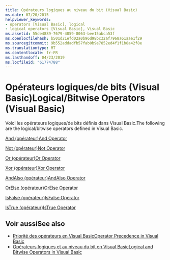 ```yaml
---
title: Opérateurs logiques au niveau du bit (Visual Basic)
ms.date: 07/20/2015
helpviewer_keywords:
- operators [Visual Basic], logical
- logical operators [Visual Basic], Visual Basic
ms.assetid: 55de4889-7679-4859-8063-bee15abca53f
ms.openlocfilehash: b501d21efd02a0b96d98bc32af7968a61aae1f29
ms.sourcegitcommit: 9b552addadfb57fab0b9e7852ed4f1f1b8a42f8e
ms.translationtype: MT
ms.contentlocale: fr-FR
ms.lasthandoff: 04/23/2019
ms.locfileid: "61774788"
---
```

# <a name="logicalbitwise-operators-visual-basic"></a><span data-ttu-id="cd8af-102">Opérateurs logiques/de bits (Visual Basic)</span><span class="sxs-lookup"><span data-stu-id="cd8af-102">Logical/Bitwise Operators (Visual Basic)</span></span>
<span data-ttu-id="cd8af-103">Voici les opérateurs logiques/de bits définis dans Visual Basic.</span><span class="sxs-lookup"><span data-stu-id="cd8af-103">The following are the logical/bitwise operators defined in Visual Basic.</span></span>  
  
 [<span data-ttu-id="cd8af-104">And (opérateur)</span><span class="sxs-lookup"><span data-stu-id="cd8af-104">And Operator</span></span>](../../../visual-basic/language-reference/operators/and-operator.md)  
  
 [<span data-ttu-id="cd8af-105">Not (opérateur)</span><span class="sxs-lookup"><span data-stu-id="cd8af-105">Not Operator</span></span>](../../../visual-basic/language-reference/operators/not-operator.md)  
  
 [<span data-ttu-id="cd8af-106">Or (opérateur)</span><span class="sxs-lookup"><span data-stu-id="cd8af-106">Or Operator</span></span>](../../../visual-basic/language-reference/operators/or-operator.md)  
  
 [<span data-ttu-id="cd8af-107">Xor (opérateur)</span><span class="sxs-lookup"><span data-stu-id="cd8af-107">Xor Operator</span></span>](../../../visual-basic/language-reference/operators/xor-operator.md)  
  
 [<span data-ttu-id="cd8af-108">AndAlso (opérateur)</span><span class="sxs-lookup"><span data-stu-id="cd8af-108">AndAlso Operator</span></span>](../../../visual-basic/language-reference/operators/andalso-operator.md)  
  
 [<span data-ttu-id="cd8af-109">OrElse (opérateur)</span><span class="sxs-lookup"><span data-stu-id="cd8af-109">OrElse Operator</span></span>](../../../visual-basic/language-reference/operators/orelse-operator.md)  
  
 [<span data-ttu-id="cd8af-110">IsFalse (opérateur)</span><span class="sxs-lookup"><span data-stu-id="cd8af-110">IsFalse Operator</span></span>](../../../visual-basic/language-reference/operators/isfalse-operator.md)  
  
 [<span data-ttu-id="cd8af-111">IsTrue (opérateur)</span><span class="sxs-lookup"><span data-stu-id="cd8af-111">IsTrue Operator</span></span>](../../../visual-basic/language-reference/operators/istrue-operator.md)  
  
## <a name="see-also"></a><span data-ttu-id="cd8af-112">Voir aussi</span><span class="sxs-lookup"><span data-stu-id="cd8af-112">See also</span></span>

- [<span data-ttu-id="cd8af-113">Priorité des opérateurs en Visual Basic</span><span class="sxs-lookup"><span data-stu-id="cd8af-113">Operator Precedence in Visual Basic</span></span>](../../../visual-basic/language-reference/operators/operator-precedence.md)
- [<span data-ttu-id="cd8af-114">Opérateurs logiques et au niveau du bit en Visual Basic</span><span class="sxs-lookup"><span data-stu-id="cd8af-114">Logical and Bitwise Operators in Visual Basic</span></span>](../../../visual-basic/programming-guide/language-features/operators-and-expressions/logical-and-bitwise-operators.md)
